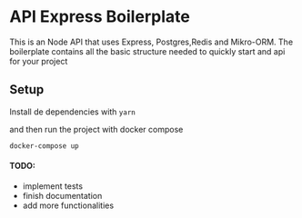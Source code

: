 # API Express Boilerplate

This is an Node API that uses Express, Postgres,Redis and Mikro-ORM. The boilerplate contains all the basic structure needed to quickly start and api for your project

## Setup

Install de dependencies with `yarn`

and then run the project with docker compose

```
docker-compose up
```

#### TODO:

- implement tests
- finish documentation
- add more functionalities
